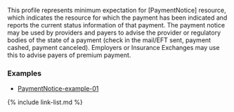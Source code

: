 This profile represents minimum expectation for [PaymentNotice] resource, which indicates the resource for which the payment has been indicated and reports the current status information of that payment. The payment notice may be used by providers and payers to advise the provider or regulatory bodies of the state of a payment (check in the mail/EFT sent, payment cashed, payment canceled). Employers or Insurance Exchanges may use this to advise payers of premium payment. 

### Examples

- [PaymentNotice-example-01](PaymentNotice-example-01.html)

{% include link-list.md %}
